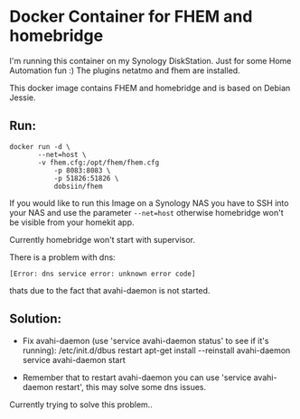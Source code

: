 # Docker Container for FHEM and homebridge

I'm running this container on my Synology DiskStation. Just for some Home Automation fun :)
The plugins netatmo and fhem are installed.

This docker image contains FHEM and homebridge and is based on Debian Jessie.

## Run:
```
docker run -d \
	   --net=host \
	   -v fhem.cfg:/opt/fhem/fhem.cfg
           -p 8083:8083 \
           -p 51826:51826 \
           dobsiin/fhem
```

If you would like to run this Image on a Synology NAS you have to SSH into your NAS and
use the parameter ```--net=host``` otherwise homebridge won't be visible from your homekit app.

Currently homebridge won't start with supervisor.

There is a problem with dns:
```
[Error: dns service error: unknown error code]
```
thats due to the fact that avahi-daemon is not started.

## Solution:

 - Fix avahi-daemon (use 'service avahi-daemon status' to see if it's running):
	/etc/init.d/dbus restart
	apt-get install --reinstall avahi-daemon
	service avahi-daemon start

 - Remember that to restart avahi-daemon you can use 'service avahi-daemon restart', this may solve some dns issues. 

Currently trying to solve this problem..
